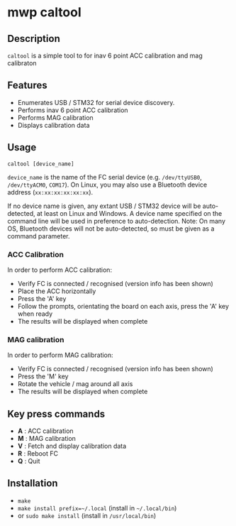 # mwp caltool

## Description

`caltool` is a simple tool to for inav 6 point ACC calibration and mag calibraton

## Features

* Enumerates USB / STM32 for serial device discovery.
* Performs inav 6 point ACC calibration
* Performs MAG calibration
* Displays calibration data

## Usage

```
caltool [device_name]
```

`device_name` is the name of the FC serial device (e.g. `/dev/ttyUSB0`, `/dev/ttyACM0`, `COM17`). On Linux, you may also use a Bluetooth device address (`xx:xx:xx:xx:xx:xx`).

If no device name is given, any extant USB / STM32 device will be auto-detected, at least on Linux and Windows. A device name specified on the command line will be used in preference to auto-detection. Note: On many OS, Bluetooth devices will not be auto-detected, so must be given as a command parameter.

### ACC Calibration

In order to perform ACC calibration:

* Verify FC is connected / recognised (version info has been shown)
* Place the ACC horizontally
* Press the 'A' key
* Follow the prompts, orientating the board on each axis, press the 'A' key when ready
* The results will be displayed when complete

### MAG calibration

In order to perform MAG calibration:

* Verify FC is connected / recognised (version info has been shown)
* Press the 'M' key
* Rotate the vehicle / mag around all axis
* The results will be displayed when complete

## Key press commands

* **A** : ACC calibration
* **M** : MAG calibration
* **V** : Fetch and display calibration data
* **R** : Reboot FC
* **Q** : Quit

## Installation

* `make`
* `make install prefix=~/.local` (install in `~/.local/bin`)
* or `sudo make install` (install in `/usr/local/bin`)
